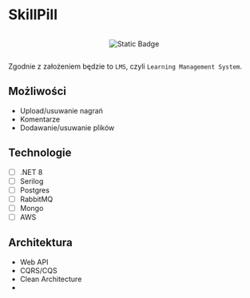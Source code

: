# SkillPill

<div style="display: flex; flex-wrap: wrap; justify-content: center; align-items: center; text-align: center;">

  ![Static Badge](https://img.shields.io/badge/under-construction-yellow)
  
</div>

Zgodnie z założeniem będzie to `LMS`, czyli `Learning Management System`.


## Możliwości
- Upload/usuwanie nagrań
- Komentarze
- Dodawanie/usuwanie plików

 
## Technologie
- [ ] .NET 8
- [ ] Serilog
- [ ] Postgres
- [ ] RabbitMQ
- [ ] Mongo
- [ ] AWS

## Architektura
- Web API
- CQRS/CQS
- Clean Architecture
-